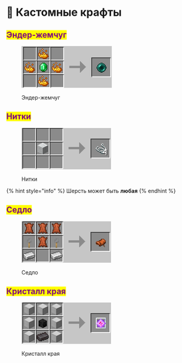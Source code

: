 # 🔧 Кастомные крафты

## <mark style="color:purple;">Эндер-жемчуг</mark>

<figure><img src="../.gitbook/assets/image (4).png" alt=""><figcaption><p>Эндер-жемчуг</p></figcaption></figure>

## <mark style="color:purple;">Нитки</mark>

<figure><img src="../.gitbook/assets/image (3) (3).png" alt=""><figcaption><p>Нитки</p></figcaption></figure>

{% hint style="info" %}
Шерсть может быть **любая**
{% endhint %}

## <mark style="color:purple;">Седло</mark>

<figure><img src="../.gitbook/assets/image (1) (1) (2).png" alt=""><figcaption><p>Седло</p></figcaption></figure>

## <mark style="color:purple;">Кристалл края</mark>

<figure><img src="../.gitbook/assets/image (9) (1) (1).png" alt=""><figcaption><p>Кристалл края</p></figcaption></figure>
